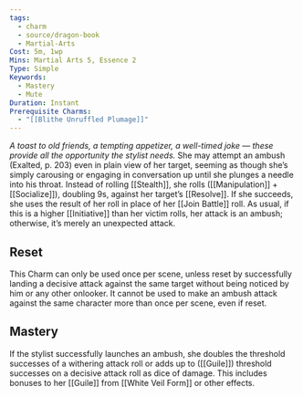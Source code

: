 ```yaml
---
tags:
  - charm
  - source/dragon-book
  - Martial-Arts
Cost: 5m, 1wp
Mins: Martial Arts 5, Essence 2
Type: Simple
Keywords:
  - Mastery
  - Mute
Duration: Instant
Prerequisite Charms:
  - "[[Blithe Unruffled Plumage]]"
---
```

*A toast to old friends, a tempting appetizer, a well-timed joke — these provide all the opportunity the stylist needs.*
She may attempt an ambush (Exalted, p. 203) even in plain view of her target, seeming as though she’s simply carousing or engaging in conversation up until she plunges a needle into his throat. Instead of rolling [[Stealth]], she rolls ([[Manipulation]] + [[Socialize]]), doubling 9s, against her target’s [[Resolve]]. If she succeeds, she uses the result of her roll in place of her [[Join Battle]] roll. As usual, if this is a higher [[Initiative]] than her victim rolls, her attack is an ambush; otherwise, it’s merely an unexpected attack.
## Reset
This Charm can only be used once per scene, unless reset by successfully landing a decisive attack against the same target without being noticed by him or any other onlooker. It cannot be used to make an ambush attack against the same character more than once per scene, even if reset. 
## Mastery
If the stylist successfully launches an ambush, she doubles the threshold successes of a withering attack roll or adds up to ([[Guile]]) threshold successes on a decisive attack roll as dice of damage. This includes bonuses to her [[Guile]] from [[White Veil Form]] or other effects.